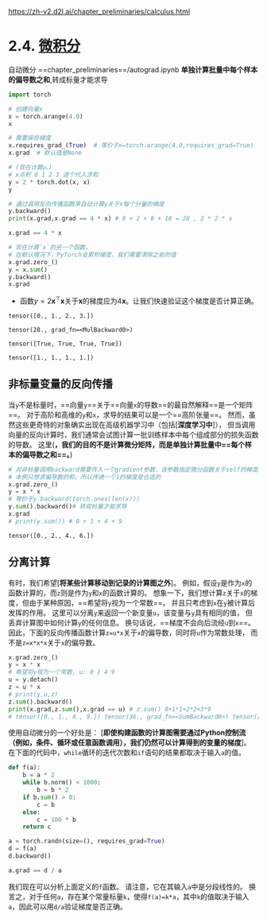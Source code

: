 https://zh-v2.d2l.ai/chapter_preliminaries/calculus.html
# 2.4. [微积分](https://zh-v2.d2l.ai/chapter_preliminaries/calculus.html#sec-calculus)

自动微分
==chapter_preliminaries==/autograd.ipynb
**单独计算批量中每个样本的偏导数之和**,转成标量才能求导
```python
import torch

# 创建向量x
x = torch.arange(4.0)
x

# 需要保存梯度
x.requires_grad_(True)  # 等价于x=torch.arange(4.0,requires_grad=True)
x.grad  # 默认值是None

# (现在计算𝑦。)
# x点积 0 1 2 3 逐个代入求和
y = 2 * torch.dot(x, x)
y

# 通过调用反向传播函数来自动计算y关于x每个分量的梯度
y.backward()
print(x.grad,x.grad == 4 * x) # 0 + 2 + 8 + 18 = 28 , 2 * 2 * x

x.grad == 4 * x

# 现在计算`x`的另一个函数。
# 在默认情况下，PyTorch会累积梯度，我们需要清除之前的值
x.grad.zero_()
y = x.sum()
y.backward()
x.grad
```
- 函数$y=2\mathbf{x}^{\top}\mathbf{x}$关于$\mathbf{x}$的梯度应为$4\mathbf{x}$。让我们快速验证这个梯度是否计算正确。

```
tensor([0., 1., 2., 3.])

tensor(28., grad_fn=<MulBackward0>)

tensor([True, True, True, True])

tensor([1., 1., 1., 1.])
```

## 非标量变量的反向传播
当`y`不是标量时，==向量`y`==关于==向量`x`的导数==的最自然解释==是一个矩阵==。
对于高阶和高维的`y`和`x`，求导的结果可以是一个==高阶张量==。
然而，虽然这些更奇特的对象确实出现在高级机器学习中（包括\[**深度学习中**]），
但当调用向量的反向计算时，我们通常会试图计算一批训练样本中每个组成部分的损失函数的导数。
这里(**，我们的目的不是计算微分矩阵，而是单独计算批量中==每个样本的偏导数之和==。**)
```python
# 对非标量调用backward需要传入一个gradient参数，该参数指定微分函数关于self的梯度。
# 本例只想求偏导数的和，所以传递一个1的梯度是合适的
x.grad.zero_()
y = x * x
# 等价于y.backward(torch.ones(len(x)))
y.sum().backward()# 转成标量才能求导
x.grad
# print(y.sum()) # 0 + 1 + 4 + 9
```

```
tensor([0., 2., 4., 6.])
```
## 分离计算
有时，我们希望\[**将某些计算移动到记录的计算图之外**]。
例如，假设`y`是作为`x`的函数计算的，而`z`则是作为`y`和`x`的函数计算的。
想象一下，我们想计算`z`关于`x`的梯度，但由于某种原因，==希望将`y`视为一个常数==，
并且只考虑到`x`在`y`被计算后发挥的作用。
这里可以分离`y`来返回一个新变量`u`，该变量与`y`具有相同的值，
但丢弃计算图中如何计算`y`的任何信息。
换句话说，==梯度不会向后流经`u`到`x`==。
因此，下面的反向传播函数计算`z=u*x`关于`x`的偏导数，同时将`u`作为常数处理，
而不是`z=x*x*x`关于`x`的偏导数。
```python
x.grad.zero_()
y = x * x
# 希望将y视为一个常数, u: 0 1 4 9
u = y.detach() 
z = u * x
# print(y,u,z)
z.sum().backward()
print(x.grad,z.sum(),x.grad == u) # z.sum() 0+1*1+2*2+3*9
# tensor([0., 1., 4., 9.]) tensor(36., grad_fn=<SumBackward0>) tensor([True, True, True, True])
```


使用自动微分的一个好处是： \[**即使构建函数的计算图需要通过Python控制流（例如，条件、循环或任意函数调用），我们仍然可以计算得到的变量的梯度**]。 在下面的代码中，`while`循环的迭代次数和`if`语句的结果都取决于输入`a`的值。
```python
def f(a):
    b = a * 2
    while b.norm() < 1000:
        b = b * 2
    if b.sum() > 0:
        c = b
    else:
        c = 100 * b
    return c

a = torch.randn(size=(), requires_grad=True)
d = f(a)
d.backward()

a.grad == d / a
```
我们现在可以分析上面定义的`f`函数。 请注意，它在其输入`a`中是分段线性的。 换言之，对于任何`a`，存在某个常量标量`k`，使得`f(a)=k*a`，其中`k`的值取决于输入`a`，因此可以用`d/a`验证梯度是否正确。
